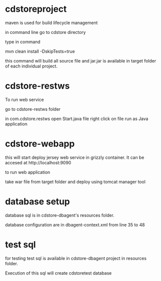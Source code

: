 cdstoreproject
==============

maven is used for build lifecycle management

in command line go to cdstore directory

type in command

mvn clean install -DskipTests=true

this command will build all source file and jar.jar is available in target folder of each individual project.

cdstore-restws
==============
To run web service

go to cdstore-restws folder

in com.cdstore.restws open Start.java file
right click on file run as Java application

cdstore-webapp
==============

this will start deploy jersey web service in grizzly container.
It can be accesed at http://localhost:9090

to run web application

take war file from target folder and deploy using tomcat manager tool

database setup
==============

database sql is in cdstore-dbagent's resources folder.

database configuration are in dbagent-context.xml from line 35 to 48

test sql
==============

for testing test sql is available in cdstore-dbagent project in resources folder.

Execution of this sql will create cdstoretest database
